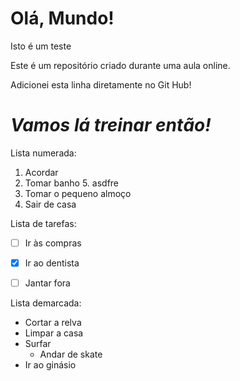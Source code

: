 # Olá, Mundo!
 Isto é um teste

 Este é um repositório criado durante uma aula online.

Adicionei esta linha diretamente no Git Hub!

# __*Vamos lá treinar então!*__

Lista numerada:

1. Acordar
1. Tomar banho
   5. asdfre
3. Tomar o pequeno almoço
4. Sair de casa


Lista de tarefas:

- [ ] Ir às compras
- [x] Ir ao dentista
- [ ] Jantar fora


Lista demarcada:

* Cortar a relva
* Limpar a casa
* Surfar
  * Andar de skate
* Ir ao ginásio
